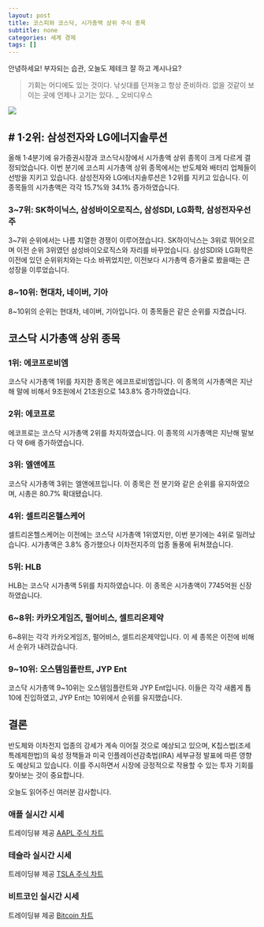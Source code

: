 ```yaml
---
layout: post
title: 코스피와 코스닥, 시가총액 상위 주식 종목
subtitle: none
categories: 세계 경제
tags: []
---
```


안녕하세요! 부자되는 습관, 오늘도 제테크 잘 하고 계시나요?

> 기회는 어디에도 있는 것이다. 낚싯대를 던져놓고 항상 준비하라. 없을 것같이 보이는 곳에 언제나 고기는 있다. _ 오비디우스






![](https://source.unsplash.com/800x450/?luxury)

## # 1·2위: 삼성전자와 LG에너지솔루션

올해 1·4분기에 유가증권시장과 코스닥시장에서 시가총액 상위 종목이 크게 다르게 결정되었습니다. 이번 분기에 코스피 시가총액 상위 종목에서는 반도체와 배터리 업체들이 선방을 지키고 있습니다. 삼성전자와 LG에너지솔루션은 1·2위를 지키고 있습니다. 이 종목들의 시가총액은 각각 15.7%와 34.1% 증가하였습니다.

### 3~7위: SK하이닉스, 삼성바이오로직스, 삼성SDI, LG화학, 삼성전자우선주

3~7위 순위에서는 나름 치열한 경쟁이 이루어졌습니다. SK하이닉스는 3위로 뛰어오르며 이전 순위 3위였던 삼성바이오로직스와 자리를 바꾸었습니다. 삼성SDI와 LG화학은 이전에 있던 순위위치와는 다소 바뀌었지만, 이전보다 시가총액 증가율로 봤을때는 큰 성장을 이루었습니다. 

### 8~10위: 현대차, 네이버, 기아

8~10위의 순위는 현대차, 네이버, 기아입니다. 이 종목들은 같은 순위를 지켰습니다. 

## 코스닥 시가총액 상위 종목

### 1위: 에코프로비엠

코스닥 시가총액 1위를 차지한 종목은 에코프로비엠입니다. 이 종목의 시가총액은 지난해 말에 비해서 9조원에서 21조원으로 143.8% 증가하였습니다.

### 2위: 에코프로

에코프로는 코스닥 시가총액 2위를 차지하였습니다. 이 종목의 시가총액은 지난해 말보다 약 6배 증가하였습니다.

### 3위: 엘앤에프

코스닥 시가총액 3위는 엘앤에프입니다. 이 종목은 전 분기와 같은 순위를 유지하였으며, 시총은 80.7% 확대됐습니다.

### 4위: 셀트리온헬스케어

셀트리온헬스케어는 이전에는 코스닥 시가총액 1위였지만, 이번 분기에는 4위로 밀려났습니다. 시가총액은 3.8% 증가했으나 이차전지주의 업종 돌풍에 뒤쳐졌습니다.

### 5위: HLB

HLB는 코스닥 시가총액 5위를 차지하였습니다. 이 종목은 시가총액이 7745억원 신장하였습니다.

### 6~8위: 카카오게임즈, 펄어비스, 셀트리온제약

6~8위는 각각 카카오게임즈, 펄어비스, 셀트리온제약입니다. 이 세 종목은 이전에 비해서 순위가 내려갔습니다.

### 9~10위: 오스템임플란트, JYP Ent

코스닥 시가총액 9~10위는 오스템임플란트와 JYP Ent입니다. 이들은 각각 새롭게 톱10에 진입하였고, JYP Ent는 10위에서 순위를 유지했습니다.

## 결론

반도체와 이차전지 업종의 강세가 계속 이어질 것으로 예상되고 있으며, K칩스법(조세특례제한법)의 육성 정책들과 미국 인플레이션감축법(IRA) 세부규정 발표에 따른 영향도 예상되고 있습니다. 이를 주시하면서 시장에 긍정적으로 작용할 수 있는 투자 기회를 찾아보는 것이 중요합니다.

오늘도 읽어주신 여러분 감사합니다.

### 애플 실시간 시세


<!-- TradingView Widget BEGIN -->
<div class="tradingview-widget-container">
  <div id="tradingview_6a264"></div>
  <div class="tradingview-widget-copyright">트레이딩뷰 제공 <a href="https://kr.tradingview.com/symbols/NASDAQ-AAPL/" rel="noopener" target="_blank"><span class="blue-text">AAPL 주식 차트</span></a></div>
  <script type="text/javascript" src="https://s3.tradingview.com/tv.js"></script>
  <script type="text/javascript">
  new TradingView.widget(
  {
  "autosize": true,
  "symbol": "NASDAQ:AAPL",
  "interval": "D",
  "timezone": "Asia/Seoul",
  "theme": "light",
  "style": "1",
  "locale": "kr",
  "toolbar_bg": "#f1f3f6",
  "enable_publishing": false,
  "hide_top_toolbar": true,
  "hide_legend": true,
  "save_image": false,
  "container_id": "tradingview_6a264"
}
  );
  </script>
</div>
<!-- TradingView Widget END -->


### 테슬라 실시간 시세


<!-- TradingView Widget BEGIN -->
<div class="tradingview-widget-container">
  <div id="tradingview_39d77"></div>
  <div class="tradingview-widget-copyright">트레이딩뷰 제공 <a href="https://kr.tradingview.com/symbols/NASDAQ-TSLA/" rel="noopener" target="_blank"><span class="blue-text">TSLA 주식 차트</span></a></div>
  <script type="text/javascript" src="https://s3.tradingview.com/tv.js"></script>
  <script type="text/javascript">
  new TradingView.widget(
  {
  "autosize": true,
  "symbol": "NASDAQ:TSLA",
  "interval": "D",
  "timezone": "Asia/Seoul",
  "theme": "light",
  "style": "1",
  "locale": "kr",
  "toolbar_bg": "#f1f3f6",
  "enable_publishing": false,
  "hide_top_toolbar": true,
  "hide_legend": true,
  "save_image": false,
  "container_id": "tradingview_39d77"
}
  );
  </script>
</div>
<!-- TradingView Widget END -->


### 비트코인 실시간 시세


<!-- TradingView Widget BEGIN -->
<div class="tradingview-widget-container">
  <div id="tradingview_3f91e"></div>
  <div class="tradingview-widget-copyright">트레이딩뷰 제공 <a href="https://kr.tradingview.com/symbols/BTCUSD/?exchange=BITSTAMP" rel="noopener" target="_blank"><span class="blue-text">Bitcoin 차트</span></a></div>
  <script type="text/javascript" src="https://s3.tradingview.com/tv.js"></script>
  <script type="text/javascript">
  new TradingView.widget(
  {
  "autosize": true,
  "symbol": "BITSTAMP:BTCUSD",
  "interval": "D",
  "timezone": "Asia/Seoul",
  "theme": "light",
  "style": "1",
  "locale": "kr",
  "toolbar_bg": "#f1f3f6",
  "enable_publishing": false,
  "hide_top_toolbar": true,
  "hide_legend": true,
  "save_image": false,
  "container_id": "tradingview_3f91e"
}
  );
  </script>
</div>
<!-- TradingView Widget END -->

